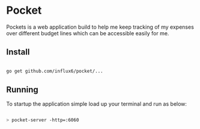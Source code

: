 # Pocket
Pockets is a web application build to help me keep tracking of my expenses over
different budget lines which can be accessible easily for me.

## Install

```bash

go get github.com/influx6/pocket/...

```

## Running
To startup the application simple load up your terminal and run as below:

```bash

> pocket-server -http=:6060

```
